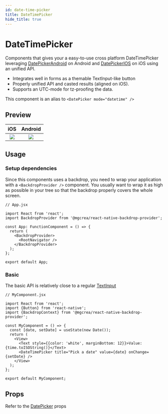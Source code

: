 ```yaml
---
id: date-time-picker
title: DateTimePicker
hide_title: true
---
```


# DateTimePicker

Components that gives your a easy-to-use cross platform DateTimePicker leveraging <a href="https://facebook.github.io/react-native/docs/datepickerandroid" target="_blank">DatePickerAndroid</a> on Android and <a href="https://facebook.github.io/react-native/docs/datepickerios" target="_blank">DatePickerIOS</a> on iOS using an unified API.

- Integrates well in forms as a themable TextInput-like button
- Properly unified API and casted results (aligned on iOS).
- Supports an UTC-mode for tz-proofing the data.

This component is an alias to `<DatePicker mode="datetime" />`

## Preview

|                 iOS                  |               Android                |
| :----------------------------------: | :----------------------------------: |
| ![](https://i.imgur.com/oXtY7lf.gif) | ![](https://i.imgur.com/dkBIgEs.gif) |

## Usage

### Setup dependencies

Since this components uses a backdrop, you need to wrap your application with a `<BackdropProvider />` component. You usually want to wrap it as high as possible in your tree so that the backdrop properly covers the whole screen.

```tsx
// App.jsx

import React from 'react';
import BackdropProvider from '@mgcrea/react-native-backdrop-provider';

const App: FunctionComponent = () => {
  return (
    <BackdropProvider>
      <RootNavigator />
    </BackdropProvider>
  );
};

export default App;
```

### Basic

The basic API is relatively close to a regular <a href="https://facebook.github.io/react-native/docs/textinput.html" target="_blank">TextInput</a>

```tsx
// MyComponent.jsx

import React from 'react';
import {Button} from 'react-native';
import {BackdropContext} from '@mgcrea/react-native-backdrop-provider';

const MyComponent = () => {
  const [date, setDate] = useState(new Date());
  return (
    <View>
      <Text style={{color: 'white', marginBottom: 12}}>Value: {time.toISOString()}</Text>
      <DateTimePicker title="Pick a date" value={date} onChange={setDate} />
    </View>
  );
};

export default MyComponent;
```

## Props

Refer to the [DatePicker](./date-picker.md#props) props
